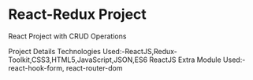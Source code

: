 # React-Redux Project

React Project with CRUD Operations

Project Details
Technologies Used:-ReactJS,Redux-Toolkit,CSS3,HTML5,JavaScript,JSON,ES6
ReactJS Extra Module Used:- react-hook-form, react-router-dom

